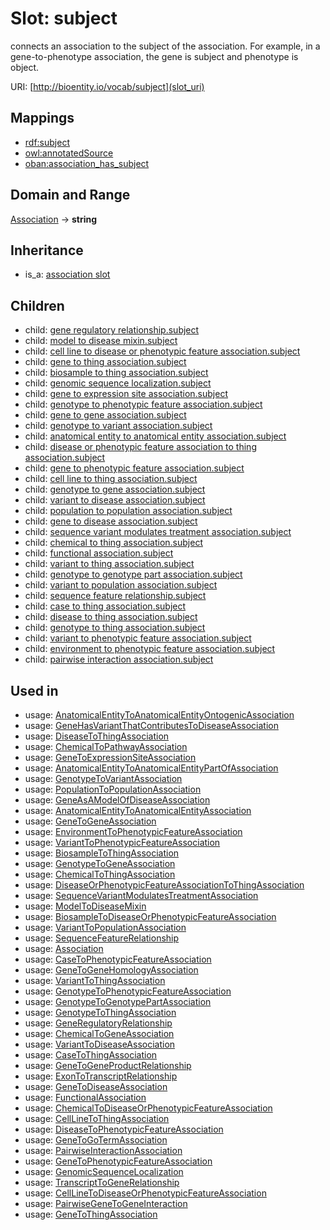 # Slot: subject


connects an association to the subject of the association. For example, in a gene-to-phenotype association, the gene is subject and phenotype is object.

URI: [http://bioentity.io/vocab/subject](slot_uri)
## Mappings

 * [rdf:subject](http://purl.obolibrary.org/obo/rdf_subject)
 * [owl:annotatedSource](http://purl.obolibrary.org/obo/owl_annotatedSource)
 * [oban:association_has_subject](http://purl.obolibrary.org/obo/oban_association_has_subject)
## Domain and Range

[Association](Association.md) -> **string**
## Inheritance

 *  is_a: [association slot](association_slot.md)
## Children

 *  child: [gene regulatory relationship.subject](gene_regulatory_relationship_subject.md)
 *  child: [model to disease mixin.subject](model_to_disease_mixin_subject.md)
 *  child: [cell line to disease or phenotypic feature association.subject](cell_line_to_disease_or_phenotypic_feature_association_subject.md)
 *  child: [gene to thing association.subject](gene_to_thing_association_subject.md)
 *  child: [biosample to thing association.subject](biosample_to_thing_association_subject.md)
 *  child: [genomic sequence localization.subject](genomic_sequence_localization_subject.md)
 *  child: [gene to expression site association.subject](gene_to_expression_site_association_subject.md)
 *  child: [genotype to phenotypic feature association.subject](genotype_to_phenotypic_feature_association_subject.md)
 *  child: [gene to gene association.subject](gene_to_gene_association_subject.md)
 *  child: [genotype to variant association.subject](genotype_to_variant_association_subject.md)
 *  child: [anatomical entity to anatomical entity association.subject](anatomical_entity_to_anatomical_entity_association_subject.md)
 *  child: [disease or phenotypic feature association to thing association.subject](disease_or_phenotypic_feature_association_to_thing_association_subject.md)
 *  child: [gene to phenotypic feature association.subject](gene_to_phenotypic_feature_association_subject.md)
 *  child: [cell line to thing association.subject](cell_line_to_thing_association_subject.md)
 *  child: [genotype to gene association.subject](genotype_to_gene_association_subject.md)
 *  child: [variant to disease association.subject](variant_to_disease_association_subject.md)
 *  child: [population to population association.subject](population_to_population_association_subject.md)
 *  child: [gene to disease association.subject](gene_to_disease_association_subject.md)
 *  child: [sequence variant modulates treatment association.subject](sequence_variant_modulates_treatment_association_subject.md)
 *  child: [chemical to thing association.subject](chemical_to_thing_association_subject.md)
 *  child: [functional association.subject](functional_association_subject.md)
 *  child: [variant to thing association.subject](variant_to_thing_association_subject.md)
 *  child: [genotype to genotype part association.subject](genotype_to_genotype_part_association_subject.md)
 *  child: [variant to population association.subject](variant_to_population_association_subject.md)
 *  child: [sequence feature relationship.subject](sequence_feature_relationship_subject.md)
 *  child: [case to thing association.subject](case_to_thing_association_subject.md)
 *  child: [disease to thing association.subject](disease_to_thing_association_subject.md)
 *  child: [genotype to thing association.subject](genotype_to_thing_association_subject.md)
 *  child: [variant to phenotypic feature association.subject](variant_to_phenotypic_feature_association_subject.md)
 *  child: [environment to phenotypic feature association.subject](environment_to_phenotypic_feature_association_subject.md)
 *  child: [pairwise interaction association.subject](pairwise_interaction_association_subject.md)
## Used in

 *  usage: [AnatomicalEntityToAnatomicalEntityOntogenicAssociation](AnatomicalEntityToAnatomicalEntityOntogenicAssociation.md)
 *  usage: [GeneHasVariantThatContributesToDiseaseAssociation](GeneHasVariantThatContributesToDiseaseAssociation.md)
 *  usage: [DiseaseToThingAssociation](DiseaseToThingAssociation.md)
 *  usage: [ChemicalToPathwayAssociation](ChemicalToPathwayAssociation.md)
 *  usage: [GeneToExpressionSiteAssociation](GeneToExpressionSiteAssociation.md)
 *  usage: [AnatomicalEntityToAnatomicalEntityPartOfAssociation](AnatomicalEntityToAnatomicalEntityPartOfAssociation.md)
 *  usage: [GenotypeToVariantAssociation](GenotypeToVariantAssociation.md)
 *  usage: [PopulationToPopulationAssociation](PopulationToPopulationAssociation.md)
 *  usage: [GeneAsAModelOfDiseaseAssociation](GeneAsAModelOfDiseaseAssociation.md)
 *  usage: [AnatomicalEntityToAnatomicalEntityAssociation](AnatomicalEntityToAnatomicalEntityAssociation.md)
 *  usage: [GeneToGeneAssociation](GeneToGeneAssociation.md)
 *  usage: [EnvironmentToPhenotypicFeatureAssociation](EnvironmentToPhenotypicFeatureAssociation.md)
 *  usage: [VariantToPhenotypicFeatureAssociation](VariantToPhenotypicFeatureAssociation.md)
 *  usage: [BiosampleToThingAssociation](BiosampleToThingAssociation.md)
 *  usage: [GenotypeToGeneAssociation](GenotypeToGeneAssociation.md)
 *  usage: [ChemicalToThingAssociation](ChemicalToThingAssociation.md)
 *  usage: [DiseaseOrPhenotypicFeatureAssociationToThingAssociation](DiseaseOrPhenotypicFeatureAssociationToThingAssociation.md)
 *  usage: [SequenceVariantModulatesTreatmentAssociation](SequenceVariantModulatesTreatmentAssociation.md)
 *  usage: [ModelToDiseaseMixin](ModelToDiseaseMixin.md)
 *  usage: [BiosampleToDiseaseOrPhenotypicFeatureAssociation](BiosampleToDiseaseOrPhenotypicFeatureAssociation.md)
 *  usage: [VariantToPopulationAssociation](VariantToPopulationAssociation.md)
 *  usage: [SequenceFeatureRelationship](SequenceFeatureRelationship.md)
 *  usage: [Association](Association.md)
 *  usage: [CaseToPhenotypicFeatureAssociation](CaseToPhenotypicFeatureAssociation.md)
 *  usage: [GeneToGeneHomologyAssociation](GeneToGeneHomologyAssociation.md)
 *  usage: [VariantToThingAssociation](VariantToThingAssociation.md)
 *  usage: [GenotypeToPhenotypicFeatureAssociation](GenotypeToPhenotypicFeatureAssociation.md)
 *  usage: [GenotypeToGenotypePartAssociation](GenotypeToGenotypePartAssociation.md)
 *  usage: [GenotypeToThingAssociation](GenotypeToThingAssociation.md)
 *  usage: [GeneRegulatoryRelationship](GeneRegulatoryRelationship.md)
 *  usage: [ChemicalToGeneAssociation](ChemicalToGeneAssociation.md)
 *  usage: [VariantToDiseaseAssociation](VariantToDiseaseAssociation.md)
 *  usage: [CaseToThingAssociation](CaseToThingAssociation.md)
 *  usage: [GeneToGeneProductRelationship](GeneToGeneProductRelationship.md)
 *  usage: [ExonToTranscriptRelationship](ExonToTranscriptRelationship.md)
 *  usage: [GeneToDiseaseAssociation](GeneToDiseaseAssociation.md)
 *  usage: [FunctionalAssociation](FunctionalAssociation.md)
 *  usage: [ChemicalToDiseaseOrPhenotypicFeatureAssociation](ChemicalToDiseaseOrPhenotypicFeatureAssociation.md)
 *  usage: [CellLineToThingAssociation](CellLineToThingAssociation.md)
 *  usage: [DiseaseToPhenotypicFeatureAssociation](DiseaseToPhenotypicFeatureAssociation.md)
 *  usage: [GeneToGoTermAssociation](GeneToGoTermAssociation.md)
 *  usage: [PairwiseInteractionAssociation](PairwiseInteractionAssociation.md)
 *  usage: [GeneToPhenotypicFeatureAssociation](GeneToPhenotypicFeatureAssociation.md)
 *  usage: [GenomicSequenceLocalization](GenomicSequenceLocalization.md)
 *  usage: [TranscriptToGeneRelationship](TranscriptToGeneRelationship.md)
 *  usage: [CellLineToDiseaseOrPhenotypicFeatureAssociation](CellLineToDiseaseOrPhenotypicFeatureAssociation.md)
 *  usage: [PairwiseGeneToGeneInteraction](PairwiseGeneToGeneInteraction.md)
 *  usage: [GeneToThingAssociation](GeneToThingAssociation.md)
